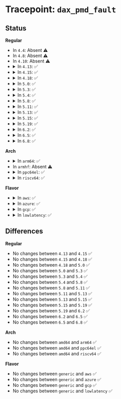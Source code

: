 # Tracepoint: <code>dax_pmd_fault</code>

## Status
<b>Regular</b>
<ul>
<li>
In <code>4.4</code>: Absent ⚠️
</li>
<li>
In <code>4.8</code>: Absent ⚠️
</li>
<li>
In <code>4.10</code>: Absent ⚠️
</li>
<li>
<details>
<summary>In <code>4.13</code>: ✅</summary>

Event:

```c
struct trace_event_raw_dax_pmd_fault_class {
    struct trace_entry ent;
    long unsigned int ino;
    long unsigned int vm_start;
    long unsigned int vm_end;
    long unsigned int vm_flags;
    long unsigned int address;
    long unsigned int pgoff;
    long unsigned int max_pgoff;
    dev_t dev;
    unsigned int flags;
    int result;
    char __data[0];
};
```
Function:

```c
void trace_event_raw_event_dax_pmd_fault_class(void *__data, struct inode *inode, struct vm_fault *vmf, long unsigned int max_pgoff, int result);
```
</details>
</li>
<li>
<details>
<summary>In <code>4.15</code>: ✅</summary>

Event:

```c
struct trace_event_raw_dax_pmd_fault_class {
    struct trace_entry ent;
    long unsigned int ino;
    long unsigned int vm_start;
    long unsigned int vm_end;
    long unsigned int vm_flags;
    long unsigned int address;
    long unsigned int pgoff;
    long unsigned int max_pgoff;
    dev_t dev;
    unsigned int flags;
    int result;
    char __data[0];
};
```
Function:

```c
void trace_event_raw_event_dax_pmd_fault_class(void *__data, struct inode *inode, struct vm_fault *vmf, long unsigned int max_pgoff, int result);
```
</details>
</li>
<li>
<details>
<summary>In <code>4.18</code>: ✅</summary>

Event:

```c
struct trace_event_raw_dax_pmd_fault_class {
    struct trace_entry ent;
    long unsigned int ino;
    long unsigned int vm_start;
    long unsigned int vm_end;
    long unsigned int vm_flags;
    long unsigned int address;
    long unsigned int pgoff;
    long unsigned int max_pgoff;
    dev_t dev;
    unsigned int flags;
    int result;
    char __data[0];
};
```
Function:

```c
void trace_event_raw_event_dax_pmd_fault_class(void *__data, struct inode *inode, struct vm_fault *vmf, long unsigned int max_pgoff, int result);
```
</details>
</li>
<li>
<details>
<summary>In <code>5.0</code>: ✅</summary>

Event:

```c
struct trace_event_raw_dax_pmd_fault_class {
    struct trace_entry ent;
    long unsigned int ino;
    long unsigned int vm_start;
    long unsigned int vm_end;
    long unsigned int vm_flags;
    long unsigned int address;
    long unsigned int pgoff;
    long unsigned int max_pgoff;
    dev_t dev;
    unsigned int flags;
    int result;
    char __data[0];
};
```
Function:

```c
void trace_event_raw_event_dax_pmd_fault_class(void *__data, struct inode *inode, struct vm_fault *vmf, long unsigned int max_pgoff, int result);
```
</details>
</li>
<li>
<details>
<summary>In <code>5.3</code>: ✅</summary>

Event:

```c
struct trace_event_raw_dax_pmd_fault_class {
    struct trace_entry ent;
    long unsigned int ino;
    long unsigned int vm_start;
    long unsigned int vm_end;
    long unsigned int vm_flags;
    long unsigned int address;
    long unsigned int pgoff;
    long unsigned int max_pgoff;
    dev_t dev;
    unsigned int flags;
    int result;
    char __data[0];
};
```
Function:

```c
void trace_event_raw_event_dax_pmd_fault_class(void *__data, struct inode *inode, struct vm_fault *vmf, long unsigned int max_pgoff, int result);
```
</details>
</li>
<li>
<details>
<summary>In <code>5.4</code>: ✅</summary>

Event:

```c
struct trace_event_raw_dax_pmd_fault_class {
    struct trace_entry ent;
    long unsigned int ino;
    long unsigned int vm_start;
    long unsigned int vm_end;
    long unsigned int vm_flags;
    long unsigned int address;
    long unsigned int pgoff;
    long unsigned int max_pgoff;
    dev_t dev;
    unsigned int flags;
    int result;
    char __data[0];
};
```
Function:

```c
void trace_event_raw_event_dax_pmd_fault_class(void *__data, struct inode *inode, struct vm_fault *vmf, long unsigned int max_pgoff, int result);
```
</details>
</li>
<li>
<details>
<summary>In <code>5.8</code>: ✅</summary>

Event:

```c
struct trace_event_raw_dax_pmd_fault_class {
    struct trace_entry ent;
    long unsigned int ino;
    long unsigned int vm_start;
    long unsigned int vm_end;
    long unsigned int vm_flags;
    long unsigned int address;
    long unsigned int pgoff;
    long unsigned int max_pgoff;
    dev_t dev;
    unsigned int flags;
    int result;
    char __data[0];
};
```
Function:

```c
void trace_event_raw_event_dax_pmd_fault_class(void *__data, struct inode *inode, struct vm_fault *vmf, long unsigned int max_pgoff, int result);
```
</details>
</li>
<li>
<details>
<summary>In <code>5.11</code>: ✅</summary>

Event:

```c
struct trace_event_raw_dax_pmd_fault_class {
    struct trace_entry ent;
    long unsigned int ino;
    long unsigned int vm_start;
    long unsigned int vm_end;
    long unsigned int vm_flags;
    long unsigned int address;
    long unsigned int pgoff;
    long unsigned int max_pgoff;
    dev_t dev;
    unsigned int flags;
    int result;
    char __data[0];
};
```
Function:

```c
void trace_event_raw_event_dax_pmd_fault_class(void *__data, struct inode *inode, struct vm_fault *vmf, long unsigned int max_pgoff, int result);
```
</details>
</li>
<li>
<details>
<summary>In <code>5.13</code>: ✅</summary>

Event:

```c
struct trace_event_raw_dax_pmd_fault_class {
    struct trace_entry ent;
    long unsigned int ino;
    long unsigned int vm_start;
    long unsigned int vm_end;
    long unsigned int vm_flags;
    long unsigned int address;
    long unsigned int pgoff;
    long unsigned int max_pgoff;
    dev_t dev;
    unsigned int flags;
    int result;
    char __data[0];
};
```
Function:

```c
void trace_event_raw_event_dax_pmd_fault_class(void *__data, struct inode *inode, struct vm_fault *vmf, long unsigned int max_pgoff, int result);
```
</details>
</li>
<li>
<details>
<summary>In <code>5.15</code>: ✅</summary>

Event:

```c
struct trace_event_raw_dax_pmd_fault_class {
    struct trace_entry ent;
    long unsigned int ino;
    long unsigned int vm_start;
    long unsigned int vm_end;
    long unsigned int vm_flags;
    long unsigned int address;
    long unsigned int pgoff;
    long unsigned int max_pgoff;
    dev_t dev;
    unsigned int flags;
    int result;
    char __data[0];
};
```
Function:

```c
void trace_event_raw_event_dax_pmd_fault_class(void *__data, struct inode *inode, struct vm_fault *vmf, long unsigned int max_pgoff, int result);
```
</details>
</li>
<li>
<details>
<summary>In <code>5.19</code>: ✅</summary>

Event:

```c
struct trace_event_raw_dax_pmd_fault_class {
    struct trace_entry ent;
    long unsigned int ino;
    long unsigned int vm_start;
    long unsigned int vm_end;
    long unsigned int vm_flags;
    long unsigned int address;
    long unsigned int pgoff;
    long unsigned int max_pgoff;
    dev_t dev;
    unsigned int flags;
    int result;
    char __data[0];
};
```
Function:

```c
void trace_event_raw_event_dax_pmd_fault_class(void *__data, struct inode *inode, struct vm_fault *vmf, long unsigned int max_pgoff, int result);
```
</details>
</li>
<li>
<details>
<summary>In <code>6.2</code>: ✅</summary>

Event:

```c
struct trace_event_raw_dax_pmd_fault_class {
    struct trace_entry ent;
    long unsigned int ino;
    long unsigned int vm_start;
    long unsigned int vm_end;
    long unsigned int vm_flags;
    long unsigned int address;
    long unsigned int pgoff;
    long unsigned int max_pgoff;
    dev_t dev;
    unsigned int flags;
    int result;
    char __data[0];
};
```
Function:

```c
void trace_event_raw_event_dax_pmd_fault_class(void *__data, struct inode *inode, struct vm_fault *vmf, long unsigned int max_pgoff, int result);
```
</details>
</li>
<li>
<details>
<summary>In <code>6.5</code>: ✅</summary>

Event:

```c
struct trace_event_raw_dax_pmd_fault_class {
    struct trace_entry ent;
    long unsigned int ino;
    long unsigned int vm_start;
    long unsigned int vm_end;
    long unsigned int vm_flags;
    long unsigned int address;
    long unsigned int pgoff;
    long unsigned int max_pgoff;
    dev_t dev;
    unsigned int flags;
    int result;
    char __data[0];
};
```
Function:

```c
void trace_event_raw_event_dax_pmd_fault_class(void *__data, struct inode *inode, struct vm_fault *vmf, long unsigned int max_pgoff, int result);
```
</details>
</li>
<li>
<details>
<summary>In <code>6.8</code>: ✅</summary>

Event:

```c
struct trace_event_raw_dax_pmd_fault_class {
    struct trace_entry ent;
    long unsigned int ino;
    long unsigned int vm_start;
    long unsigned int vm_end;
    long unsigned int vm_flags;
    long unsigned int address;
    long unsigned int pgoff;
    long unsigned int max_pgoff;
    dev_t dev;
    unsigned int flags;
    int result;
    char __data[0];
};
```
Function:

```c
void trace_event_raw_event_dax_pmd_fault_class(void *__data, struct inode *inode, struct vm_fault *vmf, long unsigned int max_pgoff, int result);
```
</details>
</li>
</ul>
<b>Arch</b>
<ul>
<li>
<details>
<summary>In <code>arm64</code>: ✅</summary>

Event:

```c
struct trace_event_raw_dax_pmd_fault_class {
    struct trace_entry ent;
    long unsigned int ino;
    long unsigned int vm_start;
    long unsigned int vm_end;
    long unsigned int vm_flags;
    long unsigned int address;
    long unsigned int pgoff;
    long unsigned int max_pgoff;
    dev_t dev;
    unsigned int flags;
    int result;
    char __data[0];
};
```
Function:

```c
void trace_event_raw_event_dax_pmd_fault_class(void *__data, struct inode *inode, struct vm_fault *vmf, long unsigned int max_pgoff, int result);
```
</details>
</li>
<li>
In <code>armhf</code>: Absent ⚠️
</li>
<li>
<details>
<summary>In <code>ppc64el</code>: ✅</summary>

Event:

```c
struct trace_event_raw_dax_pmd_fault_class {
    struct trace_entry ent;
    long unsigned int ino;
    long unsigned int vm_start;
    long unsigned int vm_end;
    long unsigned int vm_flags;
    long unsigned int address;
    long unsigned int pgoff;
    long unsigned int max_pgoff;
    dev_t dev;
    unsigned int flags;
    int result;
    char __data[0];
};
```
Function:

```c
void trace_event_raw_event_dax_pmd_fault_class(void *__data, struct inode *inode, struct vm_fault *vmf, long unsigned int max_pgoff, int result);
```
</details>
</li>
<li>
<details>
<summary>In <code>riscv64</code>: ✅</summary>

Event:

```c
struct trace_event_raw_dax_pmd_fault_class {
    struct trace_entry ent;
    long unsigned int ino;
    long unsigned int vm_start;
    long unsigned int vm_end;
    long unsigned int vm_flags;
    long unsigned int address;
    long unsigned int pgoff;
    long unsigned int max_pgoff;
    dev_t dev;
    unsigned int flags;
    int result;
    char __data[0];
};
```
Function:

```c
void trace_event_raw_event_dax_pmd_fault_class(void *__data, struct inode *inode, struct vm_fault *vmf, long unsigned int max_pgoff, int result);
```
</details>
</li>
</ul>
<b>Flavor</b>
<ul>
<li>
<details>
<summary>In <code>aws</code>: ✅</summary>

Event:

```c
struct trace_event_raw_dax_pmd_fault_class {
    struct trace_entry ent;
    long unsigned int ino;
    long unsigned int vm_start;
    long unsigned int vm_end;
    long unsigned int vm_flags;
    long unsigned int address;
    long unsigned int pgoff;
    long unsigned int max_pgoff;
    dev_t dev;
    unsigned int flags;
    int result;
    char __data[0];
};
```
Function:

```c
void trace_event_raw_event_dax_pmd_fault_class(void *__data, struct inode *inode, struct vm_fault *vmf, long unsigned int max_pgoff, int result);
```
</details>
</li>
<li>
<details>
<summary>In <code>azure</code>: ✅</summary>

Event:

```c
struct trace_event_raw_dax_pmd_fault_class {
    struct trace_entry ent;
    long unsigned int ino;
    long unsigned int vm_start;
    long unsigned int vm_end;
    long unsigned int vm_flags;
    long unsigned int address;
    long unsigned int pgoff;
    long unsigned int max_pgoff;
    dev_t dev;
    unsigned int flags;
    int result;
    char __data[0];
};
```
Function:

```c
void trace_event_raw_event_dax_pmd_fault_class(void *__data, struct inode *inode, struct vm_fault *vmf, long unsigned int max_pgoff, int result);
```
</details>
</li>
<li>
<details>
<summary>In <code>gcp</code>: ✅</summary>

Event:

```c
struct trace_event_raw_dax_pmd_fault_class {
    struct trace_entry ent;
    long unsigned int ino;
    long unsigned int vm_start;
    long unsigned int vm_end;
    long unsigned int vm_flags;
    long unsigned int address;
    long unsigned int pgoff;
    long unsigned int max_pgoff;
    dev_t dev;
    unsigned int flags;
    int result;
    char __data[0];
};
```
Function:

```c
void trace_event_raw_event_dax_pmd_fault_class(void *__data, struct inode *inode, struct vm_fault *vmf, long unsigned int max_pgoff, int result);
```
</details>
</li>
<li>
<details>
<summary>In <code>lowlatency</code>: ✅</summary>

Event:

```c
struct trace_event_raw_dax_pmd_fault_class {
    struct trace_entry ent;
    long unsigned int ino;
    long unsigned int vm_start;
    long unsigned int vm_end;
    long unsigned int vm_flags;
    long unsigned int address;
    long unsigned int pgoff;
    long unsigned int max_pgoff;
    dev_t dev;
    unsigned int flags;
    int result;
    char __data[0];
};
```
Function:

```c
void trace_event_raw_event_dax_pmd_fault_class(void *__data, struct inode *inode, struct vm_fault *vmf, long unsigned int max_pgoff, int result);
```
</details>
</li>
</ul>

## Differences
<b>Regular</b>
<ul>
<li>
No changes between <code>4.13</code> and <code>4.15</code> ✅
</li>
<li>
No changes between <code>4.15</code> and <code>4.18</code> ✅
</li>
<li>
No changes between <code>4.18</code> and <code>5.0</code> ✅
</li>
<li>
No changes between <code>5.0</code> and <code>5.3</code> ✅
</li>
<li>
No changes between <code>5.3</code> and <code>5.4</code> ✅
</li>
<li>
No changes between <code>5.4</code> and <code>5.8</code> ✅
</li>
<li>
No changes between <code>5.8</code> and <code>5.11</code> ✅
</li>
<li>
No changes between <code>5.11</code> and <code>5.13</code> ✅
</li>
<li>
No changes between <code>5.13</code> and <code>5.15</code> ✅
</li>
<li>
No changes between <code>5.15</code> and <code>5.19</code> ✅
</li>
<li>
No changes between <code>5.19</code> and <code>6.2</code> ✅
</li>
<li>
No changes between <code>6.2</code> and <code>6.5</code> ✅
</li>
<li>
No changes between <code>6.5</code> and <code>6.8</code> ✅
</li>
</ul>
<b>Arch</b>
<ul>
<li>
No changes between <code>amd64</code> and <code>arm64</code> ✅
</li>
<li>
No changes between <code>amd64</code> and <code>ppc64el</code> ✅
</li>
<li>
No changes between <code>amd64</code> and <code>riscv64</code> ✅
</li>
</ul>
<b>Flavor</b>
<ul>
<li>
No changes between <code>generic</code> and <code>aws</code> ✅
</li>
<li>
No changes between <code>generic</code> and <code>azure</code> ✅
</li>
<li>
No changes between <code>generic</code> and <code>gcp</code> ✅
</li>
<li>
No changes between <code>generic</code> and <code>lowlatency</code> ✅
</li>
</ul>
